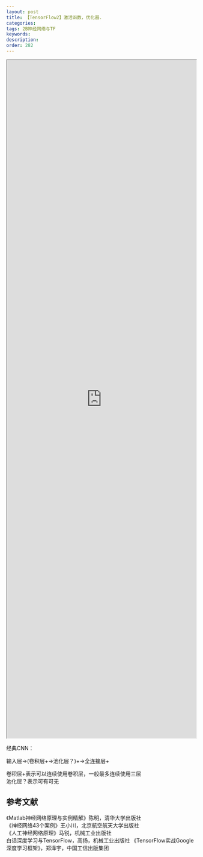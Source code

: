 ```yaml
---
layout: post
title: 【TensorFlow2】激活函数，优化器.
categories:
tags: 2B神经网络与TF
keywords:
description:
order: 282
---
```


<iframe src="http://www.guofei.site/StatisticsBlog/TF2.html" width="100%" height="1800em" marginwidth="10%"></iframe>



经典CNN：  


输入层→(卷积层+→池化层？)+→全连接层+  


卷积层+表示可以连续使用卷积层，一般最多连续使用三层  
池化层？表示可有可无  


























## 参考文献
《Matlab神经网络原理与实例精解》陈明，清华大学出版社   
《神经网络43个案例》王小川，北京航空航天大学出版社  
《人工神经网络原理》马锐，机械工业出版社  
白话深度学习与TensorFlow，高扬，机械工业出版社
《TensorFlow实战Google深度学习框架》，郑泽宇，中国工信出版集团

